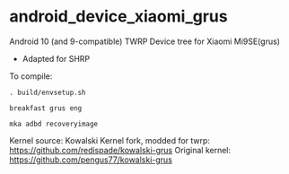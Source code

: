 # android_device_xiaomi_grus

Android 10 (and 9-compatible) TWRP Device tree for Xiaomi Mi9SE(grus)
 - Adapted for SHRP

To compile:

```
. build/envsetup.sh

breakfast grus eng

mka adbd recoveryimage

```

Kernel source: Kowalski Kernel fork, modded for twrp:
https://github.com/redispade/kowalski-grus
Original kernel:
https://github.com/pengus77/kowalski-grus
